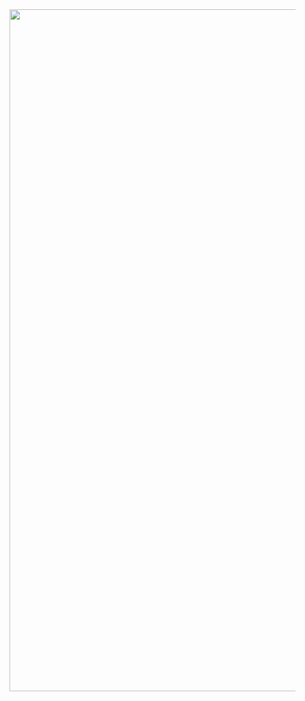 <div align="center">
  <img height="1200px" width="1000" src="https://images8.alphacoders.com/136/thumb-1920-1363709.png"  />
</div>
